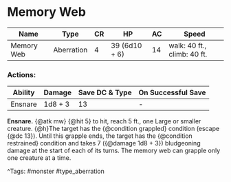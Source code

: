 # Memory Web

| Name | Type | CR | HP | AC | Speed |
|------|------|----|----|----|-------|
| Memory Web | Aberration | 4 | 39 (6d10 + 6) | 14 | walk: 40 ft., climb: 40 ft. |

### Actions:

| Ability | Damage | Save DC & Type | On Successful Save |
|---------|--------|----------------|--------------------|
| Ensnare | 1d8 + 3 | 13 | - |


**Ensnare.** {@atk mw} {@hit 5} to hit, reach 5 ft., one Large or smaller creature. {@h}The target has the {@condition grappled} condition (escape {@dc 13}). Until this grapple ends, the target has the {@condition restrained} condition and takes 7 ({@damage 1d8 + 3}) bludgeoning damage at the start of each of its turns. The memory web can grapple only one creature at a time.

^Tags: #monster #type_aberration